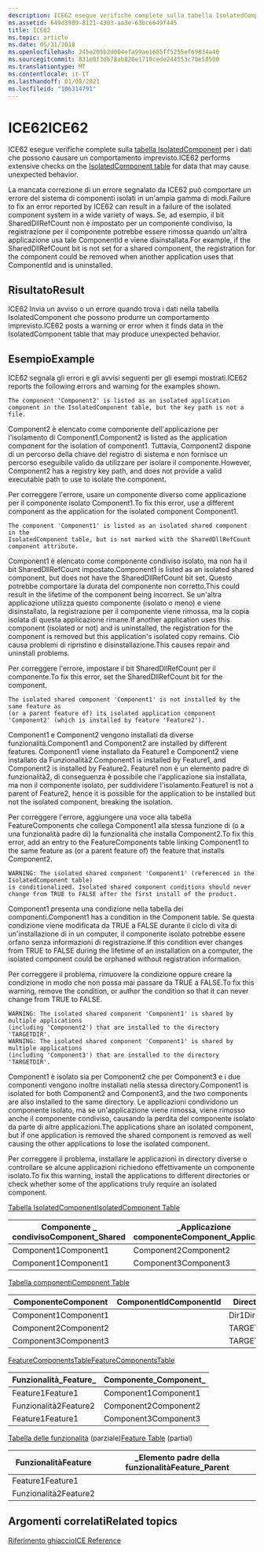 ```yaml
---
description: ICE62 esegue verifiche complete sulla tabella IsolatedComponent per i dati che possono causare un comportamento imprevisto.
ms.assetid: 649d3989-8121-4303-aa3e-63bc6649f445
title: ICE62
ms.topic: article
ms.date: 05/31/2018
ms.openlocfilehash: 245e205b2d004efa99ae1605ff5255ef69834a40
ms.sourcegitcommit: 831e8f3db78ab820e1710cede244553c70e50500
ms.translationtype: MT
ms.contentlocale: it-IT
ms.lasthandoff: 01/08/2021
ms.locfileid: "106314791"
---
```

# <a name="ice62"></a><span data-ttu-id="83dd3-103">ICE62</span><span class="sxs-lookup"><span data-stu-id="83dd3-103">ICE62</span></span>

<span data-ttu-id="83dd3-104">ICE62 esegue verifiche complete sulla [tabella IsolatedComponent](isolatedcomponent-table.md) per i dati che possono causare un comportamento imprevisto.</span><span class="sxs-lookup"><span data-stu-id="83dd3-104">ICE62 performs extensive checks on the [IsolatedComponent table](isolatedcomponent-table.md) for data that may cause unexpected behavior.</span></span>

<span data-ttu-id="83dd3-105">La mancata correzione di un errore segnalato da ICE62 può comportare un errore del sistema di componenti isolati in un'ampia gamma di modi.</span><span class="sxs-lookup"><span data-stu-id="83dd3-105">Failure to fix an error reported by ICE62 can result in a failure of the isolated component system in a wide variety of ways.</span></span> <span data-ttu-id="83dd3-106">Se, ad esempio, il bit SharedDllRefCount non è impostato per un componente condiviso, la registrazione per il componente potrebbe essere rimossa quando un'altra applicazione usa tale ComponentId e viene disinstallata.</span><span class="sxs-lookup"><span data-stu-id="83dd3-106">For example, if the SharedDllRefCount bit is not set for a shared component, the registration for the component could be removed when another application uses that ComponentId and is uninstalled.</span></span>

## <a name="result"></a><span data-ttu-id="83dd3-107">Risultato</span><span class="sxs-lookup"><span data-stu-id="83dd3-107">Result</span></span>

<span data-ttu-id="83dd3-108">ICE62 Invia un avviso o un errore quando trova i dati nella tabella IsolatedComponent che possono produrre un comportamento imprevisto.</span><span class="sxs-lookup"><span data-stu-id="83dd3-108">ICE62 posts a warning or error when it finds data in the IsolatedComponent table that may produce unexpected behavior.</span></span>

## <a name="example"></a><span data-ttu-id="83dd3-109">Esempio</span><span class="sxs-lookup"><span data-stu-id="83dd3-109">Example</span></span>

<span data-ttu-id="83dd3-110">ICE62 segnala gli errori e gli avvisi seguenti per gli esempi mostrati.</span><span class="sxs-lookup"><span data-stu-id="83dd3-110">ICE62 reports the following errors and warning for the examples shown.</span></span>

``` syntax
The component 'Component2' is listed as an isolated application 
component in the IsolatedComponent table, but the key path is not a file.
```

<span data-ttu-id="83dd3-111">Component2 è elencato come componente dell'applicazione per l'isolamento di Component1.</span><span class="sxs-lookup"><span data-stu-id="83dd3-111">Component2 is listed as the application component for the isolation of component1.</span></span> <span data-ttu-id="83dd3-112">Tuttavia, Component2 dispone di un percorso della chiave del registro di sistema e non fornisce un percorso eseguibile valido da utilizzare per isolare il componente.</span><span class="sxs-lookup"><span data-stu-id="83dd3-112">However, Component2 has a registry key path, and does not provide a valid executable path to use to isolate the component.</span></span>

<span data-ttu-id="83dd3-113">Per correggere l'errore, usare un componente diverso come applicazione per il componente isolato Component1.</span><span class="sxs-lookup"><span data-stu-id="83dd3-113">To fix this error, use a different component as the application for the isolated component Component1.</span></span>

``` syntax
The component 'Component1' is listed as an isolated shared component in the 
IsolatedComponent table, but is not marked with the SharedDllRefCount component attribute.
```

<span data-ttu-id="83dd3-114">Component1 è elencato come componente condiviso isolato, ma non ha il bit SharedDllRefCount impostato.</span><span class="sxs-lookup"><span data-stu-id="83dd3-114">Component1 is listed as an isolated shared component, but does not have the SharedDllRefCount bit set.</span></span> <span data-ttu-id="83dd3-115">Questo potrebbe comportare la durata del componente non corretto.</span><span class="sxs-lookup"><span data-stu-id="83dd3-115">This could result in the lifetime of the component being incorrect.</span></span> <span data-ttu-id="83dd3-116">Se un'altra applicazione utilizza questo componente (isolato o meno) e viene disinstallato, la registrazione per il componente viene rimossa, ma la copia isolata di questa applicazione rimane.</span><span class="sxs-lookup"><span data-stu-id="83dd3-116">If another application uses this component (isolated or not) and is uninstalled, the registration for the component is removed but this application's isolated copy remains.</span></span> <span data-ttu-id="83dd3-117">Ciò causa problemi di ripristino e disinstallazione.</span><span class="sxs-lookup"><span data-stu-id="83dd3-117">This causes repair and uninstall problems.</span></span>

<span data-ttu-id="83dd3-118">Per correggere l'errore, impostare il bit SharedDllRefCount per il componente.</span><span class="sxs-lookup"><span data-stu-id="83dd3-118">To fix this error, set the SharedDllRefCount bit for the component.</span></span>

``` syntax
The isolated shared component 'Component1' is not installed by the same feature as 
(or a parent feature of) its isolated application component 'Component2' (which is installed by feature 'Feature2').
```

<span data-ttu-id="83dd3-119">Component1 e Component2 vengono installati da diverse funzionalità.</span><span class="sxs-lookup"><span data-stu-id="83dd3-119">Component1 and Component2 are installed by different features.</span></span> <span data-ttu-id="83dd3-120">Component1 viene installato da Feature1 e Component2 viene installato da Funzionalità2.</span><span class="sxs-lookup"><span data-stu-id="83dd3-120">Component1 is installed by Feature1, and Component2 is installed by Feature2.</span></span> <span data-ttu-id="83dd3-121">Feature1 non è un elemento padre di funzionalità2, di conseguenza è possibile che l'applicazione sia installata, ma non il componente isolato, per suddividere l'isolamento.</span><span class="sxs-lookup"><span data-stu-id="83dd3-121">Feature1 is not a parent of Feature2, hence it is possible for the application to be installed but not the isolated component, breaking the isolation.</span></span>

<span data-ttu-id="83dd3-122">Per correggere l'errore, aggiungere una voce alla tabella FeatureComponents che collega Component1 alla stessa funzione di (o a una funzionalità padre di) la funzionalità che installa Component2.</span><span class="sxs-lookup"><span data-stu-id="83dd3-122">To fix this error, add an entry to the FeatureComponents table linking Component1 to the same feature as (or a parent feature of) the feature that installs Component2.</span></span>

``` syntax
WARNING: The isolated shared component 'Component1' (referenced in the IsolatedComponent table) 
is conditionalized. Isolated shared component conditions should never change from TRUE to FALSE after the first install of the product.
```

<span data-ttu-id="83dd3-123">Component1 presenta una condizione nella tabella dei componenti.</span><span class="sxs-lookup"><span data-stu-id="83dd3-123">Component1 has a condition in the Component table.</span></span> <span data-ttu-id="83dd3-124">Se questa condizione viene modificata da TRUE a FALSE durante il ciclo di vita di un'installazione di in un computer, il componente isolato potrebbe essere orfano senza informazioni di registrazione.</span><span class="sxs-lookup"><span data-stu-id="83dd3-124">If this condition ever changes from TRUE to FALSE during the lifetime of an installation on a computer, the isolated component could be orphaned without registration information.</span></span>

<span data-ttu-id="83dd3-125">Per correggere il problema, rimuovere la condizione oppure creare la condizione in modo che non possa mai passare da TRUE a FALSE.</span><span class="sxs-lookup"><span data-stu-id="83dd3-125">To fix this warning, remove the condition, or author the condition so that it can never change from TRUE to FALSE.</span></span>

``` syntax
WARNING: The isolated shared component 'Component1' is shared by multiple applications 
(including 'Component2') that are installed to the directory 'TARGETDIR'.
WARNING: The isolated shared component 'Component1' is shared by multiple applications 
(including 'Component3') that are installed to the directory 'TARGETDIR'.
```

<span data-ttu-id="83dd3-126">Component1 è isolato sia per Component2 che per Component3 e i due componenti vengono inoltre installati nella stessa directory.</span><span class="sxs-lookup"><span data-stu-id="83dd3-126">Component1 is isolated for both Component2 and Component3, and the two components are also installed to the same directory.</span></span> <span data-ttu-id="83dd3-127">Le applicazioni condividono un componente isolato, ma se un'applicazione viene rimossa, viene rimosso anche il componente condiviso, causando la perdita del componente isolato da parte di altre applicazioni.</span><span class="sxs-lookup"><span data-stu-id="83dd3-127">The applications share an isolated component, but if one application is removed the shared component is removed as well causing the other applications to lose the isolated component.</span></span>

<span data-ttu-id="83dd3-128">Per correggere il problema, installare le applicazioni in directory diverse o controllare se alcune applicazioni richiedono effettivamente un componente isolato.</span><span class="sxs-lookup"><span data-stu-id="83dd3-128">To fix this warning, install the applications to different directories or check whether some of the applications truly require an isolated component.</span></span>

[<span data-ttu-id="83dd3-129">Tabella IsolatedComponent</span><span class="sxs-lookup"><span data-stu-id="83dd3-129">IsolatedComponent Table</span></span>](isolatedcomponent-table.md)



| <span data-ttu-id="83dd3-130">Componente \_ condiviso</span><span class="sxs-lookup"><span data-stu-id="83dd3-130">Component\_Shared</span></span> | <span data-ttu-id="83dd3-131">\_Applicazione componente</span><span class="sxs-lookup"><span data-stu-id="83dd3-131">Component\_Application</span></span> |
|-------------------|------------------------|
| <span data-ttu-id="83dd3-132">Component1</span><span class="sxs-lookup"><span data-stu-id="83dd3-132">Component1</span></span>        | <span data-ttu-id="83dd3-133">Component2</span><span class="sxs-lookup"><span data-stu-id="83dd3-133">Component2</span></span>             |
| <span data-ttu-id="83dd3-134">Component1</span><span class="sxs-lookup"><span data-stu-id="83dd3-134">Component1</span></span>        | <span data-ttu-id="83dd3-135">Component3</span><span class="sxs-lookup"><span data-stu-id="83dd3-135">Component3</span></span>             |



 

[<span data-ttu-id="83dd3-136">Tabella componenti</span><span class="sxs-lookup"><span data-stu-id="83dd3-136">Component Table</span></span>](component-table.md)



| <span data-ttu-id="83dd3-137">Componente</span><span class="sxs-lookup"><span data-stu-id="83dd3-137">Component</span></span>  | <span data-ttu-id="83dd3-138">ComponentId</span><span class="sxs-lookup"><span data-stu-id="83dd3-138">ComponentId</span></span> | <span data-ttu-id="83dd3-139">Directory\_</span><span class="sxs-lookup"><span data-stu-id="83dd3-139">Directory\_</span></span> | <span data-ttu-id="83dd3-140">Attributi</span><span class="sxs-lookup"><span data-stu-id="83dd3-140">Attributes</span></span> | <span data-ttu-id="83dd3-141">Condizione</span><span class="sxs-lookup"><span data-stu-id="83dd3-141">Condition</span></span>   | <span data-ttu-id="83dd3-142">KeyPath</span><span class="sxs-lookup"><span data-stu-id="83dd3-142">KeyPath</span></span>   |
|------------|-------------|-------------|------------|-------------|-----------|
| <span data-ttu-id="83dd3-143">Component1</span><span class="sxs-lookup"><span data-stu-id="83dd3-143">Component1</span></span> |             | <span data-ttu-id="83dd3-144">Dir1</span><span class="sxs-lookup"><span data-stu-id="83dd3-144">Dir1</span></span>        | <span data-ttu-id="83dd3-145">0</span><span class="sxs-lookup"><span data-stu-id="83dd3-145">0</span></span>          | <span data-ttu-id="83dd3-146">MYCONDITION</span><span class="sxs-lookup"><span data-stu-id="83dd3-146">MYCONDITION</span></span> | <span data-ttu-id="83dd3-147">File1</span><span class="sxs-lookup"><span data-stu-id="83dd3-147">File1</span></span>     |
| <span data-ttu-id="83dd3-148">Component2</span><span class="sxs-lookup"><span data-stu-id="83dd3-148">Component2</span></span> |             | <span data-ttu-id="83dd3-149">TARGETDIR</span><span class="sxs-lookup"><span data-stu-id="83dd3-149">TARGETDIR</span></span>   | <span data-ttu-id="83dd3-150">4</span><span class="sxs-lookup"><span data-stu-id="83dd3-150">4</span></span>          |             | <span data-ttu-id="83dd3-151">Registry2</span><span class="sxs-lookup"><span data-stu-id="83dd3-151">Registry2</span></span> |
| <span data-ttu-id="83dd3-152">Component3</span><span class="sxs-lookup"><span data-stu-id="83dd3-152">Component3</span></span> |             | <span data-ttu-id="83dd3-153">TARGETDIR</span><span class="sxs-lookup"><span data-stu-id="83dd3-153">TARGETDIR</span></span>   | <span data-ttu-id="83dd3-154">0</span><span class="sxs-lookup"><span data-stu-id="83dd3-154">0</span></span>          |             | <span data-ttu-id="83dd3-155">File3</span><span class="sxs-lookup"><span data-stu-id="83dd3-155">File3</span></span>     |



 

[<span data-ttu-id="83dd3-156">FeatureComponentsTable</span><span class="sxs-lookup"><span data-stu-id="83dd3-156">FeatureComponentsTable</span></span>](featurecomponents-table.md)



| <span data-ttu-id="83dd3-157">Funzionalità\_</span><span class="sxs-lookup"><span data-stu-id="83dd3-157">Feature\_</span></span> | <span data-ttu-id="83dd3-158">Componente\_</span><span class="sxs-lookup"><span data-stu-id="83dd3-158">Component\_</span></span> |
|-----------|-------------|
| <span data-ttu-id="83dd3-159">Feature1</span><span class="sxs-lookup"><span data-stu-id="83dd3-159">Feature1</span></span>  | <span data-ttu-id="83dd3-160">Component1</span><span class="sxs-lookup"><span data-stu-id="83dd3-160">Component1</span></span>  |
| <span data-ttu-id="83dd3-161">Funzionalità2</span><span class="sxs-lookup"><span data-stu-id="83dd3-161">Feature2</span></span>  | <span data-ttu-id="83dd3-162">Component2</span><span class="sxs-lookup"><span data-stu-id="83dd3-162">Component2</span></span>  |
| <span data-ttu-id="83dd3-163">Feature1</span><span class="sxs-lookup"><span data-stu-id="83dd3-163">Feature1</span></span>  | <span data-ttu-id="83dd3-164">Component3</span><span class="sxs-lookup"><span data-stu-id="83dd3-164">Component3</span></span>  |



 

<span data-ttu-id="83dd3-165">[Tabella delle funzionalità](feature-table.md) (parziale)</span><span class="sxs-lookup"><span data-stu-id="83dd3-165">[Feature Table](feature-table.md) (partial)</span></span>



| <span data-ttu-id="83dd3-166">Funzionalità</span><span class="sxs-lookup"><span data-stu-id="83dd3-166">Feature</span></span>  | <span data-ttu-id="83dd3-167">\_Elemento padre della funzionalità</span><span class="sxs-lookup"><span data-stu-id="83dd3-167">Feature\_Parent</span></span> |
|----------|-----------------|
| <span data-ttu-id="83dd3-168">Feature1</span><span class="sxs-lookup"><span data-stu-id="83dd3-168">Feature1</span></span> |                 |
| <span data-ttu-id="83dd3-169">Funzionalità2</span><span class="sxs-lookup"><span data-stu-id="83dd3-169">Feature2</span></span> |                 |



 

## <a name="related-topics"></a><span data-ttu-id="83dd3-170">Argomenti correlati</span><span class="sxs-lookup"><span data-stu-id="83dd3-170">Related topics</span></span>

<dl> <dt>

[<span data-ttu-id="83dd3-171">Riferimento ghiaccio</span><span class="sxs-lookup"><span data-stu-id="83dd3-171">ICE Reference</span></span>](ice-reference.md)
</dt> </dl>

 

 



